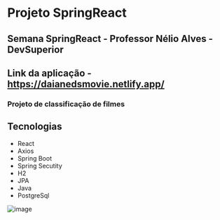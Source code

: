 # Projeto SpringReact
## Semana SpringReact - Professor Nélio Alves - DevSuperior
## Link da aplicação - https://daianedsmovie.netlify.app/
### Projeto de classificação de filmes


## Tecnologias
- React
- Axios
- Spring Boot
- Spring Secutity
- H2
- JPA
- Java
- PostgreSql

![image](https://user-images.githubusercontent.com/91790650/160313565-2a9d66b4-1b9f-45c0-877a-d62154baa343.png)
